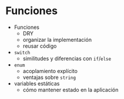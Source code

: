 # Funciones

- Funciones
  - DRY
  - organizar la implementación
  - reusar código
- `switch`
  - similitudes y diferencias con `if`/`else`
- `enum`
  - acoplamiento explícito
  - ventajas sobre `string`
- variables estáticas
  - cómo mantener estado en la aplicación